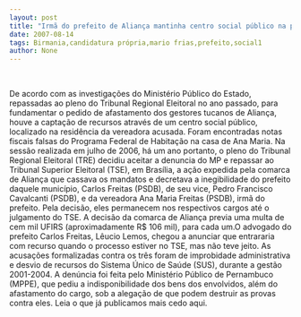```yaml
---
layout: post
title: "Irmã do prefeito de Aliança mantinha centro social público na própria casa e operava notas fiscais frias"
date: 2007-08-14
tags: Birmania,candidatura própria,mario frias,prefeito,social1
author: None
---
```


&nbsp;

De acordo com as investiga&ccedil;&otilde;es do Minist&eacute;rio P&uacute;blico do Estado, repassadas ao pleno do Tribunal Regional Eleitoral no ano passado, para fundamentar o pedido de afastamento dos gestores tucanos de Alian&ccedil;a, houve a capta&ccedil;&atilde;o de recursos atrav&eacute;s de um centro social p&uacute;blico, localizado na resid&ecirc;ncia da vereadora acusada. Foram encontradas notas fiscais falsas do Programa Federal de Habita&ccedil;&atilde;o na casa de Ana Maria. 
Na sess&atilde;o realizada em julho de 2006, h&aacute; um ano portanto, o pleno do Tribunal Regional Eleitoral (TRE) decidiu aceitar a denuncia do MP e repassar ao Tribunal Superior Eleitoral (TSE), em Bras&iacute;lia, a a&ccedil;&atilde;o expedida pela comarca de Alian&ccedil;a que cassava os mandatos e decretava a inegibilidade do prefeito daquele munic&iacute;pio, Carlos Freitas (PSDB), de seu vice, Pedro Francisco Cavalcanti (PSDB), e da vereadora Ana Maria Freitas (PSDB), irm&atilde; do prefeito. 
Pela decis&atilde;o, eles permanecem nos respectivos cargos at&eacute; o julgamento do TSE. A decis&atilde;o da comarca de Alian&ccedil;a previa uma multa de cem mil UFIRS (aproximadamente R$ 106 mil), para cada um.O advogado do prefeito Carlos Freitas, L&ecirc;ucio Lemos, chegou a anunciar que entrararia com recurso quando o processo estiver no TSE, mas n&atilde;o teve jeito.
As acusa&ccedil;&otilde;es formalizadas contra os tr&ecirc;s foram de improbidade administrativa e desvio de recursos do Sistema &Uacute;nico de Sa&uacute;de (SUS), durante a gest&atilde;o 2001-2004. A den&uacute;ncia foi feita pelo Minist&eacute;rio P&uacute;blico de Pernambuco (MPPE), que pediu a indisponibilidade dos bens dos envolvidos, al&eacute;m do afastamento do cargo, sob a alega&ccedil;&atilde;o de que podem destruir as provas contra eles.
Leia o que j&aacute; publicamos mais cedo aqui. 